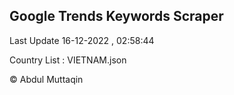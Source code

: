 

## Google Trends Keywords Scraper 
 
Last Update 16-12-2022 , 02:58:44

Country List :
VIETNAM.json



© Abdul Muttaqin 
